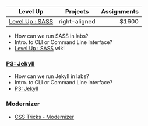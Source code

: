 | Level Up | Projects | Assignments |
| ------------- |:-------------:| -----:|
|  [Level Up : SASS](https://github.com/vcd/468/wiki/Level-Up-:-SASS)  | right-aligned | $1600 |

* How can we run SASS in labs? 
* Intro. to CLI or Command Line Interface? 
* [Level Up : SASS](https://github.com/vcd/468/wiki/Level-Up-:-SASS) wiki

### [P3: Jekyll](https://github.com/vcd/468/wiki/P3%3A-Jeykll/)

* How can we run Jekyll in labs? 
* Intro. to CLI or Command Line Interface?
* [P3: Jekyll](https://github.com/vcd/468/wiki/P3%3A-Jeykll/)

### Modernizer

* [CSS Tricks - Modernizer](http://css-tricks.com/video-screencasts/126-using-modernizr/)
